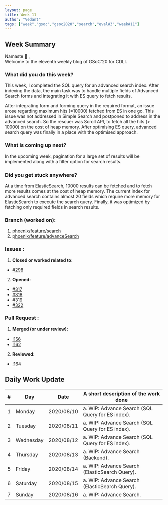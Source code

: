 ```yaml
---
layout: page
title: Week 11
author: "Vedant"
tags: ["week","gsoc","gsoc2020","search","eval#3","week#11"]
---
```


## Week Summary

Namaste 🙏 ,   
Welcome to the eleventh weekly blog of GSoC'20 for CDLI. 

### What did you do this week?

This week, I completed the SQL query for an advanced search index. After indexing the data, the main task was to handle multiple fields of Advanced Search forms and integrating it with ES query to fetch results.

After integrating form and forming query in the required format, an issue arose regarding maximum hits (=10000) fetched from ES in one go. This issue was not addressed in Simple Search and postponed to address in the advanced search. So the rescuer was Scroll API, to fetch all the hits (> 10000) on the cost of heap memory. After optimising ES query, advanced search query was finally in a place with the optimised approach.


### What is coming up next?

In the upcoming week, pagination for a large set of results will be implemented along with a filter option for search results.

### Did you get stuck anywhere?

At a time from ElasticSearch, 10000 results can be fetched and to fetch more results comes at the cost of heap memory. The current index for advanced search contains almost 20 fields which require more memory for ElasticSearch to execute the search query. Finally, it was optimized by fetching only required fields in search results. 


### Branch (worked on): 
1. [phoenix/feature/search](https://gitlab.com/cdli/framework/-/tree/phoenix/feature/search)
2. [phoenix/feature/advanceSearch](https://gitlab.com/cdli/framework/-/tree/phoenix/feature/advanceSearch)

### Issues : 
1. **Closed or worked related to:**
  - [#298](https://gitlab.com/cdli/framework/-/issues/298)
2. **Opened:** 
  - [#317](https://gitlab.com/cdli/framework/-/issues/317)
  - [#318](https://gitlab.com/cdli/framework/-/issues/318)
  - [#319](https://gitlab.com/cdli/framework/-/issues/319)
  - [#322](https://gitlab.com/cdli/framework/-/issues/322)

### Pull Request : 
1. **Merged (or under review):**
  - [!156](https://gitlab.com/cdli/framework/-/merge_requests/156)
  - [!162](https://gitlab.com/cdli/framework/-/merge_requests/162)
2. **Reviewed:**
  - [!164](https://gitlab.com/cdli/framework/-/merge_requests/164)


## Daily Work Update

|\#|Day|Date|A short description of the work done|  
|---	|---	|---	|---	|  
|1   	| Monday 	|   2020/08/10	|  a. WIP: Advance Search (SQL Query for ES index).	|  
|2   	| Tuesday  	|   2020/08/11	|  a. WIP: Advance Search (SQL Query for ES index). 	|  
|3   	| Wednesday  	|  2020/08/12 	|  a. WIP: Advance Search (SQL Query for ES index). 	|  
|4   	| Thursday  	|   2020/08/13	|  a. WIP: Advance Search (Backend).	|  
|5   	| Friday  	|   2020/08/14	|  a. WIP: Advance Search (ElasticSearch Query).	|  
|6   	| Saturday  	|   2020/08/15	|  a. WIP: Advance Search (ElasticSearch Query). 	|  
|7   	| Sunday  	|   2020/08/16	|  a. WIP: Advance Search. 	|  
